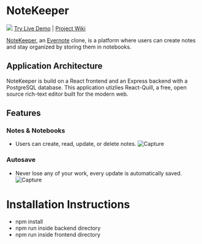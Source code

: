 # NoteKeeper
![](https://imgur.com/d19tRV0.png)
[Try Live Demo](https://note-keeper-2023.onrender.com/) | [Project Wiki](https://github.com/verduscos/NoteKeeper/wiki)

[NoteKeeper](https://note-keeper-2023.onrender.com/), an [Evernote](https://evernote.com/) clone, is a platform where users can create notes and stay organized by storing them in notebooks.

## Application Architecture
NoteKeeper is build on a React frontend and an Express backend with a PostgreSQL database. This application utizlies React-Quill, a free, open source rich-text editor built for the modern web.

## Features 
### Notes & Notebooks
  * Users can create, read, update, or delete notes.
  ![Capture](https://user-images.githubusercontent.com/89158442/217089171-585d1a2a-f7f5-4c7d-9c89-9491b06f2f5c.PNG)


### Autosave
  * Never lose any of your work, every update is automatically saved.
  ![Capture](https://user-images.githubusercontent.com/89158442/217090322-d59f0518-eb75-402a-9542-57446c7117de.PNG)


# Installation Instructions
  * npm install
  * npm run inside backend directory
  * npm run inside frontend directory
